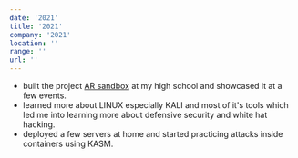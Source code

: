 ```yaml
---
date: '2021'
title: '2021'
company: '2021'
location: ''
range: ''
url: ''
---
```


- built the project <span style="color: #64ffda">  [AR sandbox](/projects)</span> at my high school and showcased it at a few events.
- learned more about LINUX especially KALI and most of it's tools which led me into learning more about defensive security and white hat hacking.
- deployed a few servers at home and started practicing attacks inside containers using KASM.

